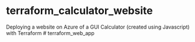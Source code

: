 # terraform_calculator_website

Deploying a website on Azure of a GUI Calculator (created using Javascript) with Terraform # terraform_web_app
